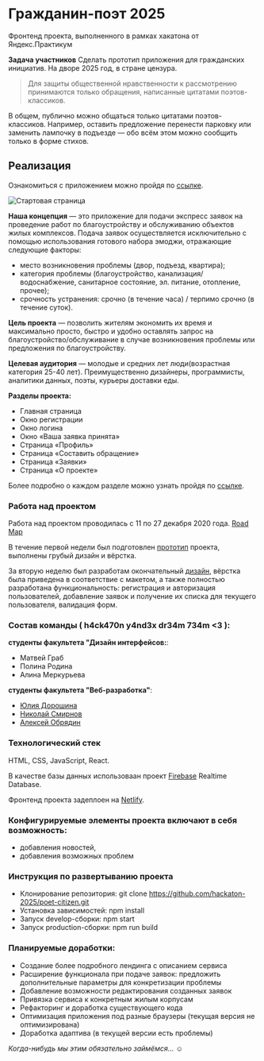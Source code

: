 # Гражданин-поэт 2025
Фронтенд проекта, выполненного в рамках хакатона от Яндекс.Практикум
 
**Задача участников**
Сделать прототип приложения для гражданских инициатив. На дворе 2025 год, в стране цензура.

> Для защиты общественной нравственности к рассмотрению принимаются только обращения, написанные цитатами поэтов-классиков.

В общем, публично можно общаться только цитатами поэтов-классиков. Например, оставить предложение перенести парковку или заменить лампочку в подъезде — обо всём этом можно сообщить только в форме стихов.

## Реализация
Ознакомиться с приложением можно пройдя по [ссылке](https://poet-citizen-2025.netlify.app/ "Проект").

![Стартовая страница](https://sun9-5.userapi.com/impg/BEKm6jiYZJZl1F9oLbZ8KAD9eweJnDKWHu-j4w/LOefRb74o7k.jpg?size=1028x786&quality=96&proxy=1&sign=3f2349dd87e55c45dfdae2f4eabf0e2e&type=album "Стартовая страница проекта")

**Наша концепция** — это приложение для подачи экспресс заявок на проведение работ по благоустройству и обслуживанию объектов жилых комплексов. Подача заявок осуществляется исключительно с помощью использования готового набора эмоджи, отражающие следующие факторы:
- место возникновения проблемы (двор, подъезд, квартира);
- категория проблемы (благоустройство, канализация/водоснабжение, санитарное состояние, эл. питание, отопление, прочее);
- срочность устранения: срочно (в течение часа) / терпимо срочно (в течение суток).

**Цель проекта** — позволить жителям экономить их время и максимально просто, быстро и удобно оставлять запрос на благоустройство/обслуживание в случае возникновения проблемы или предложения по благоустройству.

**Целевая аудитория** — молодые и средних лет люди(возрастная категория 25-40 лет). Преимущественно дизайнеры, программисты, аналитики данных, поэты, курьеры доставки еды.

**Разделы проекта:**
- Главная страница
- Окно регистрации
- Окно логина
- Окно «Ваша заявка принята»
- Страница «Профиль»
- Страница «Составить обращение»
- Страница «Заявки»
- Страница  «О проекте»

Более подробно о каждом разделе можно узнать пройдя по [ссылке](https://docs.google.com/document/d/1fSMUTqFW9rLAmpY1Es7yCqNuzu8fn6WyL37f4YN6uW0/edit?usp=sharing "Описание разделов проекта").

### Работа над проектом
Работа над проектом проводилась с 11 по 27 декабря 2020 года. [Road Map](https://vk.com/doc1190603_580831154?hash=642efd794191cb0aa1&dl=8e35e2380340b4b448 "Дорожная карта")

В течение первой недели был подготовлен [прототип](https://www.figma.com/file/49sU2tZvmVVImc4A0uEkhC/%D0%A5%D0%B0%D0%BA%D0%B0%D1%82%D0%BE%D0%BD_%D0%9A%D0%BE%D0%BC%D0%B0%D0%BD%D0%B4%D0%B0-14?node-id=0%3A1) проекта, выполнены грубый дизайн и вёрстка. 

За вторую неделю был разработам окончательный [дизайн](https://www.figma.com/file/64QigJMruV0YBIfEFOLjcU/Hackaton2020?node-id=641%3A2939), вёрстка была приведена в соответствие с макетом, а также полностью разработана функциональность: регистрация и авторизация пользователей, добавление заявок и получение их списка для текущего пользователя, валидация форм.

### Состав команды ( h4ck470n y4nd3x dr34m 734m <3 ):
**студенты факультета "Дизайн интерфейсов:**:
- Матвей Граб
- Полина Родина
- Алина Меркурьева

**студенты факультета "Веб-разработка"**:
- [Юлия Дорошина](https://github.com/OctopussyO)
- [Николай Смирнов](https://github.com/nikerfe)
- [Алексей Обрядин](https://github.com/ex1lex)

### Технологический стек
HTML, CSS, JavaScript, React.

В качестве базы данных использоваан проект [Firebase](https://console.firebase.google.com/) Realtime Database.

Фронтенд проекта задеплоен на [Netlify](https://www.netlify.com/).

### Конфигурируемые элементы проекта включают в себя возможность:
- добавления новостей,
- добавления возможных проблем

### Инструкция по развертыванию проекта
- Клонирование репозитория: git clone https://github.com/hackaton-2025/poet-citizen.git
- Установка зависимостей: npm install
- Запуск develop-сборки: npm start
- Запуск production-сборки: npm run build

### Планируемые доработки:
- Создание более подробного лендинга с описанием сервиса
- Расширение функционала при подаче заявок: предложить дополнительные параметры для конкретизации проблемы
- Добавление возможности редактирования созданных заявок
- Привязка сервиса к конкретным жилым корпусам
- Рефакторинг и доработка существующего кода
- Оптимизация приложения под разные браузеры (текущая версия не оптимизирована)
- Доработка адаптива (в текущей версии есть проблемы)

*Когда-нибудь мы этим обязательно займёмся...* :relaxed:
